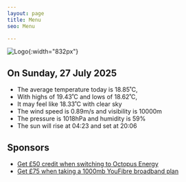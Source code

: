```yaml
---
layout: page
title: Menu
seo: Menu

---
```


![Logo](/images/logo.jpg){:width="832px"}

<!-- weather_marker starts -->
## On Sunday, 27 July 2025

- The average temperature today is 18.85˚C,
- With highs of 19.43˚C and lows of 18.62˚C,
- It may feel like 18.33˚C with clear sky
- The wind speed is 0.89m/s and visibility is 10000m
- The pressure is 1018hPa and humidity is 59%
- The sun will rise at 04:23 and set at 20:06

<!-- weather_marker ends -->

## Sponsors

- [Get £50 credit when switching to Octopus Energy](https://bit.ly/3oD1nnS)
- [Get £75 when taking a 1000mb YouFibre broadband plan](https://aklam.io/91zWhU?)
